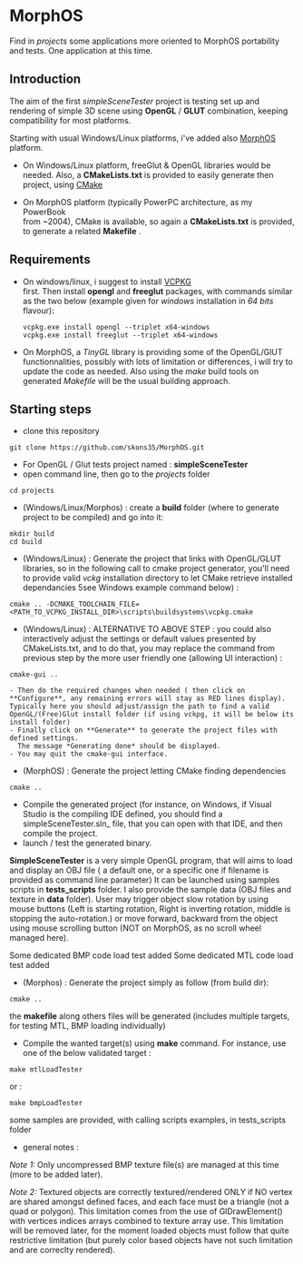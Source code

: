# MorphOS
Find in *projects* some applications more oriented to MorphOS portability and tests.
One application at this time.


## Introduction
The aim of the first *simpleSceneTester* project is testing set up and rendering of simple 3D scene using **OpenGL** / **GLUT** combination, keeping compatibility for most platforms.

Starting with usual Windows/Linux platforms, i've added also [MorphOS](https://fr.wikipedia.org/wiki/MorphOS) platform.

- On Windows/Linux platform, freeGlut & OpenGL libraries would be needed.
  Also, a **CMakeLists.txt** is provided to easily generate then project, using [CMake](https://cmake.org/)

- On MorphOS platform (typically PowerPC architecture, as my PowerBook  
  from ~2004), CMake is available, so again a  **CMakeLists.txt** is provided, 
  to generate a related  **Makefile** .

## Requirements
- On windows/linux, i suggest to install [VCPKG](https://github.com/microsoft/vcpkg)  
  first. Then install **opengl** and **freeglut** packages, with commands similar as the two below (example given for *windows* installation in *64 bits* flavour):
  ```
  vcpkg.exe install opengl --triplet x64-windows
  vcpkg.exe install freeglut --triplet x64-windows
  ```

- On MorphOS, a *TinyGL* library is providing some of the OpenGL/GlUT   
  functionnalities, possibly with lots of limitation or differences, i will try to update the code as needed. Also using the *make* build tools on generated *Makefile* will be the usual building approach.
  
## Starting steps
* clone this repository
```
git clone https://github.com/skons35/MorphOS.git
```

* For OpenGL / Glut tests project named : **simpleSceneTester**
* open command line, then go to the *projects* folder
```
cd projects
```

* (Windows/Linux/Morphos) : create a **build** folder (where to generate project to be compiled) and go into it:
```
mkdir build
cd build
```
* (Windows/Linux) : Generate the project that links with OpenGL/GLUT libraries, 
so in the following call to cmake project generator, you'll need to provide valid *vckg* installation directory to let CMake retrieve installed dependancies 5see Windows example command below) :
```
cmake .. -DCMAKE_TOOLCHAIN_FILE=<PATH_TO_VCPKG_INSTALL_DIR>\scripts\buildsystems\vcpkg.cmake 

```
* (Windows/Linux) : ALTERNATIVE TO ABOVE STEP : you could also interactively adjust the settings or default values 
presented by CMakeLists.txt, and to do that, you may replace the command from previous step 
by the more user friendly one (allowing UI interaction) :
```
cmake-gui ..
```
	- Then do the required changes when needed ( then click on **Configure**, any remaining errors will stay as RED lines display). Typically here you should adjust/assign the path to find a valid OpenGL/(Free)Glut install folder (if using vckpg, it will be below its install folder)
	- Finally click on **Generate** to generate the project files with defined settings. 
	  The message *Generating done* should be displayed.
	- You may quit the cmake-gui interface.
	
* (MorphOS) : Generate the project letting CMake finding dependencies
```
cmake ..

```

* Compile the generated project (for instance, on Windows, if Visual Studio is the compiling IDE defined,
 you should find a simpleSceneTester.sln_ file, that you can open with that IDE, and then compile the project.
* launch / test the generated binary.

**SimpleSceneTester** is a very simple OpenGL program, that will aims to load and display
 an OBJ file ( a default one, or a specific one if filename is provided as command line parameter)
It can be launched using samples scripts in  **tests_scripts** folder.
I also provide the sample data (OBJ files and texture in **data** folder).
User may trigger object slow rotation by using mouse buttons (Left is starting rotation,
Right is inverting rotation, middle is stopping the auto-rotation.) or move forward, backward 
from the object using mouse scrolling button (NOT on MorphOS, as no scroll wheel managed here).

Some dedicated BMP code load test added
Some dedicated MTL code load test added



* (Morphos) : Generate the project simply as follow (from build dir):
```
cmake ..

```
the **makefile** along others files will be generated (includes multiple targets, for testing MTL, BMP loading individually)


* Compile the wanted target(s) using **make** <target> command.
For instance, use one of the below validated target :

```
make mtlLoadTester
```
or :
```
make bmpLoadTester
```

some samples are provided, with calling scripts examples, in tests_scripts folder


* general notes :

*Note 1:*
Only uncompressed BMP texture file(s) are managed at this time (more to be added later).

*Note 2:*
Textured objects are correctly textured/rendered ONLY if NO vertex are shared amongst defined faces, 
and each face must be a triangle (not a quad or polygon). This limitation comes from the use of GlDrawElement() 
with vertices indices arrays combined to texture array use. This limitation will be removed later, for the moment 
loaded objects must follow that quite restrictive limitation (but purely color based objects have not such limitation and 
are correclty rendered).
